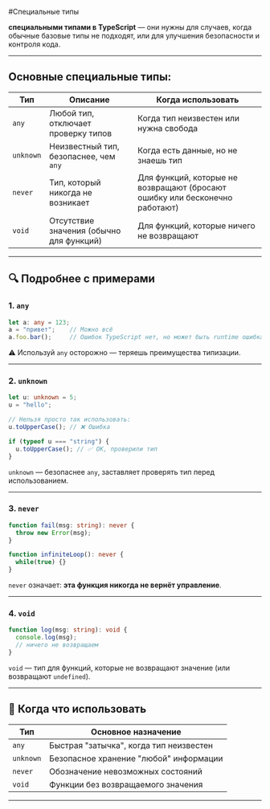 #Cпециальные типы

**специальными типами в TypeScript** — они нужны для случаев, когда обычные базовые типы не подходят, или для улучшения безопасности и контроля кода.

---

## Основные специальные типы:

| Тип       | Описание                                 | Когда использовать                                                          |
| --------- | ---------------------------------------- | --------------------------------------------------------------------------- |
| `any`     | Любой тип, отключает проверку типов      | Когда тип неизвестен или нужна свобода                                      |
| `unknown` | Неизвестный тип, безопаснее, чем `any`   | Когда есть данные, но не знаешь тип                                         |
| `never`   | Тип, который никогда не возникает        | Для функций, которые не возвращают (бросают ошибку или бесконечно работают) |
| `void`    | Отсутствие значения (обычно для функций) | Для функций, которые ничего не возвращают                                   |

---

## 🔍 Подробнее с примерами

### 1. `any`

```ts
let a: any = 123;
a = "привет";    // Можно всё
a.foo.bar();     // Ошибок TypeScript нет, но может быть runtime ошибка
```

⚠️ Используй `any` осторожно — теряешь преимущества типизации.

---

### 2. `unknown`

```ts
let u: unknown = 5;
u = "hello"; 

// Нельзя просто так использовать:
u.toUpperCase(); // ❌ Ошибка

if (typeof u === "string") {
  u.toUpperCase(); // ✅ OK, проверили тип
}
```

`unknown` — безопаснее `any`, заставляет проверять тип перед использованием.

---

### 3. `never`

```ts
function fail(msg: string): never {
  throw new Error(msg);
}

function infiniteLoop(): never {
  while(true) {}
}
```

`never` означает: **эта функция никогда не вернёт управление**.

---

### 4. `void`

```ts
function log(msg: string): void {
  console.log(msg);
  // ничего не возвращаем
}
```

`void` — тип для функций, которые не возвращают значение (или возвращают `undefined`).

---

## 📌 Когда что использовать

| Тип       | Основное назначение                     |
| --------- | --------------------------------------- |
| `any`     | Быстрая "затычка", когда тип неизвестен |
| `unknown` | Безопасное хранение "любой" информации  |
| `never`   | Обозначение невозможных состояний       |
| `void`    | Функции без возвращаемого значения      |

---
